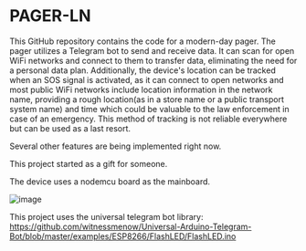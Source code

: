 # PAGER-LN
This GitHub repository contains the code for a modern-day pager. The pager utilizes a Telegram bot to send and receive data. It can scan for open WiFi networks and connect to them to transfer data, eliminating the need for a personal data plan. Additionally, the device's location can be tracked when an SOS signal is activated, as it can connect to open networks and most public WiFi networks include location information in the network name, providing a rough location(as in a store name or a public transport system name) and time which could be valuable to the law enforcement  in case of an emergency. This method of tracking is not reliable everywhere but can be used as a last resort.

Several other features are being implemented right now.

This project started as a gift for someone.



The device uses a nodemcu board as the mainboard.





![image](https://github.com/am0032/PAGER-LN/assets/123314532/7b229064-6731-4636-9ebf-4ed4cb2a133c)






This project uses the universal telegram bot library: https://github.com/witnessmenow/Universal-Arduino-Telegram-Bot/blob/master/examples/ESP8266/FlashLED/FlashLED.ino
